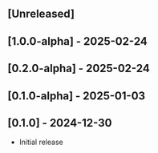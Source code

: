 ## [Unreleased]
## [1.0.0-alpha] - 2025-02-24
## [0.2.0-alpha] - 2025-02-24
## [0.1.0-alpha] - 2025-01-03

## [0.1.0] - 2024-12-30

- Initial release
